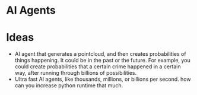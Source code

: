 # AI Agents

# Ideas
- AI agent that generates a pointcloud, and then creates probabilities of things happening. It could be in the past or the future. 
For example, you could create probabilities that a certain crime happened in a certain way, 
after running through billions of possibilities. 
- Ultra fast AI agents, like thousands, millions, or billions per second. how can you increase python runtime that much. 